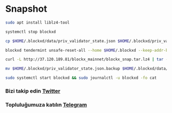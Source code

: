 # Snapshot

```bash
sudo apt install liblz4-tool

systemctl stop blockxd

cp $HOME/.blockxd/data/priv_validator_state.json $HOME/.blockxd/priv_validator_state.json.backup

blockxd tendermint unsafe-reset-all --home $HOME/.blockxd --keep-addr-book

curl -L http://37.120.189.81/blockx_mainnet/blockx_snap.tar.lz4 | tar -I lz4 -xf - -C $HOME/.blockxd

mv $HOME/.blockxd/priv_validator_state.json.backup $HOME/.blockxd/data/priv_validator_state.json

sudo systemctl start blockxd && sudo journalctl -u blockxd -fo cat
```
### Bizi takip edin [Twitter](https://twitter.com/corenodeHQ)
### Topluluğumuza katılın [Telegram](https://t.me/corenodechat)
